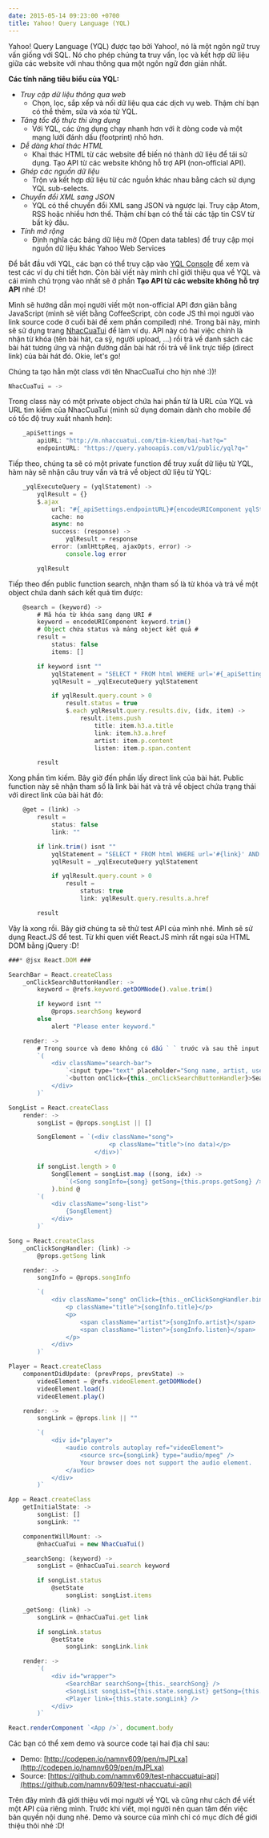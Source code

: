 ```yaml
---
date: 2015-05-14 09:23:00 +0700
title: Yahoo! Query Language (YQL)
---
```


Yahoo! Query Language (YQL) được tạo bởi Yahoo!, nó là một ngôn ngữ truy vấn giống với SQL. Nó cho phép chúng ta truy vấn, lọc và kết hợp dữ liệu giữa các website với nhau thông qua một ngôn ngữ đơn giản nhất.<!--more-->

__Các tính năng tiêu biểu của YQL:__
* _Truy cập dữ liệu thông qua web_
    * Chọn, lọc, sắp xếp và nối dữ liệu qua các dịch vụ web. Thậm chí bạn có thể thêm, sửa và xóa từ YQL.
* _Tăng tốc độ thực thi ứng dụng_
    * Với YQL, các ứng dụng chạy nhanh hơn với ít dòng code và một mạng lưới đánh dấu (footprint) nhỏ hơn.
* _Dễ dàng khai thác HTML_
    * Khai thác HTML từ các website để biến nó thành dữ liệu để tái sử dụng. Tạo API từ các website không hỗ trợ API (non-official API).
* _Ghép các nguồn dữ liệu_
    * Trộn và kết hợp dữ liệu từ các nguồn khác nhau bằng cách sử dụng YQL sub-selects.
* _Chuyển đổi XML sang JSON_
    * YQL có thể chuyển đổi XML sang JSON và ngược lại. Truy cập Atom, RSS hoặc nhiều hơn thế. Thậm chí bạn có thể tải các tập tin CSV từ bất kỳ đâu.
* _Tính mở rộng_
    * Định nghĩa các bảng dữ liệu mở (Open data tables) để truy cập mọi nguồn dữ liệu khác Yahoo Web Services

Để bắt đầu với YQL, các bạn có thể truy cập vào [YQL Console](https://developer.yahoo.com/yql/console/) để xem và test các ví dụ chi tiết hơn. Còn bài viết này mình chỉ giới thiệu qua về YQL và cái mình chú trọng vào nhất sẽ ở phần **Tạo API từ các website không hỗ trợ API** nhé :D!

Mình sẽ hướng dẫn mọi người viết một non-official API đơn giản bằng JavaScript (mình sẽ viết bằng CoffeeScript, còn code JS thì mọi người vào link source code ở cuối bài để xem phần compiled) nhé. Trong bài này, mình sẽ sử dụng trang [NhacCuaTui](http://nhaccuatui.com) để làm ví dụ. API này có hai việc chính là nhận từ khóa (tên bài hát, ca sỹ, người upload, ...) rồi trả về danh sách các bài hát tương ứng và nhận đường dẫn bài hát rồi trả về link trực tiếp (direct link) của bài hát đó. Okie, let's go!

Chúng ta tạo hẳn một class với tên NhacCuaTui cho hịn nhé :))!

```JavaScript
NhacCuaTui = ->
```

Trong class này có một private object chứa hai phần tử là URL của YQL và URL tìm kiếm của NhacCuaTui (mình sử dụng domain dành cho mobile để có tốc độ truy xuất nhanh hơn):

```JavaScript
    _apiSettings =
        apiURL: "http://m.nhaccuatui.com/tim-kiem/bai-hat?q="
        endpointURL: "https://query.yahooapis.com/v1/public/yql?q="
```

Tiếp theo, chúng ta sẽ có một private function để truy xuất dữ liệu từ YQL, hàm này sẽ nhận câu truy vấn và trả về object dữ liệu từ YQL:

```JavaScript
    _yqlExecuteQuery = (yqlStatement) ->
        yqlResult = {}
        $.ajax
            url: "#{_apiSettings.endpointURL}#{encodeURIComponent yqlStatement}&format=json"
            cache: no
            async: no
            success: (response) ->
                yqlResult = response
            error: (xmlHttpReq, ajaxOpts, error) ->
                console.log error

        yqlResult
```

Tiếp theo đến public function search, nhận tham số là từ khóa và trả về một object chứa danh sách kết quả tìm được:

```JavaScript
    @search = (keyword) ->
        # Mã hóa từ khóa sang dạng URI #
        keyword = encodeURIComponent keyword.trim()
        # Object chứa status và mảng object kết quả #
        result =
            status: false
            items: []

        if keyword isnt ""
            yqlStatement = "SELECT * FROM html WHERE url='#{_apiSettings.apiURL + keyword}' AND xpath='//div[contains(@class, \"bgmusic\")]'"
            yqlResult = _yqlExecuteQuery yqlStatement

            if yqlResult.query.count > 0
                result.status = true
                $.each yqlResult.query.results.div, (idx, item) ->
                    result.items.push
                        title: item.h3.a.title
                        link: item.h3.a.href
                        artist: item.p.content
                        listen: item.p.span.content

        result
```

Xong phần tìm kiếm. Bây giờ đến phần lấy direct link của bài hát. Public function này sẽ nhận tham số là link bài hát và trả về object chứa trạng thái với direct link của bài hát đó:

```JavaScript
    @get = (link) ->
        result =
            status: false
            link: ""

        if link.trim() isnt ""
            yqlStatement = "SELECT * FROM html WHERE url='#{link}' AND xpath='//div[@class=\"download\"]//a'"
            yqlResult = _yqlExecuteQuery yqlStatement

            if yqlResult.query.count > 0
                result =
                    status: true
                    link: yqlResult.query.results.a.href

        result
```

Vậy là xong rồi. Bây giờ chúng ta sẽ thử test API của mình nhé. Mình sẽ sử dụng React.JS để test. Từ khi quen viết React.JS mình rất ngại sửa HTML DOM bằng jQuery :D!

```JavaScript
###* @jsx React.DOM ###

SearchBar = React.createClass
    _onClickSearchButtonHandler: ->
        keyword = @refs.keyword.getDOMNode().value.trim()

        if keyword isnt ""
            @props.searchSong keyword
        else
            alert "Please enter keyword."

    render: ->
        # Trong source và demo không có dấu ` ` trước và sau thẻ input và button nhé #
        `(
            <div className="search-bar">
                `<input type="text" placeholder="Song name, artist, user, ..." ref="keyword" />`
                `<button onClick={this._onClickSearchButtonHandler}>Search</button>`
            </div>
        )`

SongList = React.createClass
    render: ->
        songList = @props.songList || []

        SongElement = `(<div className="song">
                            <p className="title">(no data)</p>
                        </div>)`

        if songList.length > 0
            SongElement = songList.map ((song, idx) ->
                `(<Song songInfo={song} getSong={this.props.getSong} />)`
            ).bind @
        `(
            <div className="song-list">
                {SongElement}
            </div>
        )`

Song = React.createClass
    _onClickSongHandler: (link) ->
        @props.getSong link

    render: ->
        songInfo = @props.songInfo

        `(
            <div className="song" onClick={this._onClickSongHandler.bind(null, songInfo.link)}>
                <p className="title">{songInfo.title}</p>
                <p>
                    <span className="artist">{songInfo.artist}</span>
                    <span className="listen">{songInfo.listen}</span>
                </p>
            </div>
        )`

Player = React.createClass
    componentDidUpdate: (prevProps, prevState) ->
        videoElement = @refs.videoElement.getDOMNode()
        videoElement.load()
        videoElement.play()

    render: ->
        songLink = @props.link || ""

        `(
            <div id="player">
                <audio controls autoplay ref="videoElement">
                    <source src={songLink} type="audio/mpeg" />
                    Your browser does not support the audio element.
                </audio>
            </div>
        )`

App = React.createClass
    getInitialState: ->
        songList: []
        songLink: ""

    componentWillMount: ->
        @nhacCuaTui = new NhacCuaTui()

    _searchSong: (keyword) ->
        songList = @nhacCuaTui.search keyword

        if songList.status
            @setState
                songList: songList.items

    _getSong: (link) ->
        songLink = @nhacCuaTui.get link

        if songLink.status
            @setState
                songLink: songLink.link

    render: ->
        `(
            <div id="wrapper">
                <SearchBar searchSong={this._searchSong} />
                <SongList songList={this.state.songList} getSong={this._getSong} />
                <Player link={this.state.songLink} />
            </div>
        )`

React.renderComponent `<App />`, document.body
```

Các bạn có thể xem demo và source code tại hai địa chỉ sau:

* Demo: [http://codepen.io/namnv609/pen/mJPLxa](http://codepen.io/namnv609/pen/mJPLxa)
* Source: [https://github.com/namnv609/test-nhaccuatui-api](https://github.com/namnv609/test-nhaccuatui-api)

Trên đây mình đã giới thiệu với mọi người về YQL và cũng như cách để viết một API của riêng mình. Trước khi viết, mọi người nên quan tâm đến việc bản quyền nội dung nhé. Demo và source của mình chỉ có mục đích để giới thiệu thôi nhé :D!
